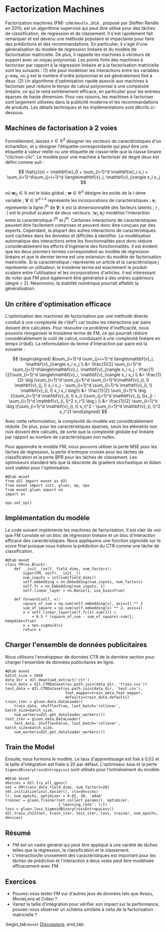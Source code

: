 # Factorization Machines

Factorization machines (FM) :cite:`Rendle.2010` , proposé par Steffen Rendle en 2010, est un algorithme supervisé qui peut être utilisé pour des tâches de classification, de régression et de classement. Il s'est rapidement fait remarquer et est devenu une méthode populaire et impactante pour faire des prédictions et des recommandations. En particulier, il s'agit d'une généralisation du modèle de régression linéaire et du modèle de factorisation matricielle. De plus, il rappelle les machines à vecteurs de support avec un noyau polynomial. Les points forts des machines à factoriser par rapport à la régression linéaire et à la factorisation matricielle sont les suivants : (1) elle peut modéliser les interactions entre les variables $\chi$-way, où $\chi$ est le nombre d'ordre polynomial et est généralement fixé à deux. (2) Un algorithme d'optimisation rapide associé aux machines à factoriser peut réduire le temps de calcul polynomial à une complexité linéaire, ce qui le rend extrêmement efficace, en particulier pour les entrées éparses de haute dimension.  Pour ces raisons, les machines à factoriser sont largement utilisées dans la publicité moderne et les recommandations de produits. Les détails techniques et les implémentations sont décrits ci-dessous.


## Machines de factorisation à 2 voies

Formellement, laissez $x \in \mathbb{R}^d$ désigner les vecteurs de caractéristiques d'un échantillon, et $y$ désigner l'étiquette correspondante qui peut être une étiquette à valeur réelle ou une étiquette de classe telle que la classe binaire "clic/non-clic". Le modèle pour une machine à factoriser de degré deux est défini comme suit :

$$
\hat{y}(x) = \mathbf{w}_0 + \sum_{i=1}^d \mathbf{w}_i x_i + \sum_{i=1}^d\sum_{j=i+1}^d \langle\mathbf{v}_i, \mathbf{v}_j\rangle x_i x_j
$$

où $\mathbf{w}_0 \in \mathbb{R}$ est le biais global ; $\mathbf{w} \in \mathbb{R}^d$ désigne les poids de la i-ième variable ; $\mathbf{V} \in \mathbb{R}^{d\times k}$ représente les incorporations de caractéristiques ; $\mathbf{v}_i$ représente la ligne $i^\mathrm{th}$ de $\mathbf{V}$; $k$ est la dimensionnalité des facteurs latents ; $\langle\cdot, \cdot \rangle$ est le produit scalaire de deux vecteurs. $\langle \mathbf{v}_i, \mathbf{v}_j \rangle$ modélise l'interaction entre la caractéristique $i^\mathrm{th}$ et $j^\mathrm{th}$. Certaines interactions de caractéristiques peuvent être facilement comprises et peuvent donc être conçues par des experts. Cependant, la plupart des autres interactions de caractéristiques sont cachées dans les données et difficiles à identifier. La modélisation automatique des interactions entre les fonctionnalités peut donc réduire considérablement les efforts d'ingénierie des fonctionnalités. Il est évident que les deux premiers termes correspondent au modèle de régression linéaire et que le dernier terme est une extension du modèle de factorisation matricielle. Si la caractéristique $i$ représente un article et la caractéristique $j$ représente un utilisateur, le troisième terme est exactement le produit scalaire entre l'utilisateur et les incorporations d'articles. Il est intéressant de noter que FM peut également être généralisé à des ordres supérieurs (degré &gt; 2). Néanmoins, la stabilité numérique pourrait affaiblir la généralisation.


## Un critère d'optimisation efficace

L'optimisation des machines de factorisation par une méthode directe conduit à une complexité de $\mathcal{O}(kd^2)$ car toutes les interactions par paire doivent être calculées. Pour résoudre ce problème d'inefficacité, nous pouvons réorganiser le troisième terme de FM, ce qui pourrait réduire considérablement le coût de calcul, conduisant à une complexité linéaire en temps ($\mathcal{O}(kd)$).  La reformulation du terme d'interaction par paire est la suivante :

$$
\begin{aligned}
&\sum_{i=1}^d \sum_{j=i+1}^d \langle\mathbf{v}_i, \mathbf{v}_j\rangle x_i x_j \\
 &= \frac{1}{2} \sum_{i=1}^d \sum_{j=1}^d\langle\mathbf{v}_i, \mathbf{v}_j\rangle x_i x_j - \frac{1}{2}\sum_{i=1}^d \langle\mathbf{v}_i, \mathbf{v}_i\rangle x_i x_i \\
 &= \frac{1}{2} \big (\sum_{i=1}^d \sum_{j=1}^d \sum_{l=1}^k\mathbf{v}_{i, l} \mathbf{v}_{j, l} x_i x_j - \sum_{i=1}^d \sum_{l=1}^k \mathbf{v}_{i, l} \mathbf{v}_{i, l} x_i x_i \big)\\
 &=  \frac{1}{2} \sum_{l=1}^k \big ((\sum_{i=1}^d \mathbf{v}_{i, l} x_i) (\sum_{j=1}^d \mathbf{v}_{j, l}x_j) - \sum_{i=1}^d \mathbf{v}_{i, l}^2 x_i^2 \big ) \\
 &= \frac{1}{2} \sum_{l=1}^k \big ((\sum_{i=1}^d \mathbf{v}_{i, l} x_i)^2 - \sum_{i=1}^d \mathbf{v}_{i, l}^2 x_i^2)
 \end{aligned}
$$

Avec cette reformulation, la complexité du modèle est considérablement réduite. De plus, pour les caractéristiques éparses, seuls les éléments non nuls doivent être calculés, de sorte que la complexité globale est linéaire par rapport au nombre de caractéristiques non nulles.

Pour apprendre le modèle FM, nous pouvons utiliser la perte MSE pour les tâches de régression, la perte d'entropie croisée pour les tâches de classification et la perte BPR pour les tâches de classement. Les optimiseurs standard tels que la descente de gradient stochastique et Adam sont viables pour l'optimisation.

```{.python .input  n=2}
#@tab mxnet
from d2l import mxnet as d2l
from mxnet import init, gluon, np, npx
from mxnet.gluon import nn
import os

npx.set_np()
```

## Implémentation du modèle
Le code suivant implémente les machines de factorisation. Il est clair de voir que FM consiste en un bloc de régression linéaire et un bloc d'interaction efficace des caractéristiques. Nous appliquons une fonction sigmoïde sur le score final puisque nous traitons la prédiction du CTR comme une tâche de classification.

```{.python .input  n=2}
#@tab mxnet
class FM(nn.Block):
    def __init__(self, field_dims, num_factors):
        super(FM, self).__init__()
        num_inputs = int(sum(field_dims))
        self.embedding = nn.Embedding(num_inputs, num_factors)
        self.fc = nn.Embedding(num_inputs, 1)
        self.linear_layer = nn.Dense(1, use_bias=True)

    def forward(self, x):
        square_of_sum = np.sum(self.embedding(x), axis=1) ** 2
        sum_of_square = np.sum(self.embedding(x) ** 2, axis=1)
        x = self.linear_layer(self.fc(x).sum(1)) \
            + 0.5 * (square_of_sum - sum_of_square).sum(1, keepdims=True)
        x = npx.sigmoid(x)
        return x
```

## Charger l'ensemble de données publicitaires
Nous utilisons l'enveloppeur de données CTR de la dernière section pour charger l'ensemble de données publicitaires en ligne.

```{.python .input  n=3}
#@tab mxnet
batch_size = 2048
data_dir = d2l.download_extract('ctr')
train_data = d2l.CTRDataset(os.path.join(data_dir, 'train.csv'))
test_data = d2l.CTRDataset(os.path.join(data_dir, 'test.csv'),
                           feat_mapper=train_data.feat_mapper,
                           defaults=train_data.defaults)
train_iter = gluon.data.DataLoader(
    train_data, shuffle=True, last_batch='rollover', batch_size=batch_size,
    num_workers=d2l.get_dataloader_workers())
test_iter = gluon.data.DataLoader(
    test_data, shuffle=False, last_batch='rollover', batch_size=batch_size,
    num_workers=d2l.get_dataloader_workers())
```

## Train the Model
Ensuite, nous formons le modèle. Le taux d'apprentissage est fixé à 0,02 et la taille d'intégration est fixée à 20 par défaut. L'optimiseur `Adam` et la perte `SigmoidBinaryCrossEntropyLoss` sont utilisés pour l'entraînement du modèle.

```{.python .input  n=5}
#@tab mxnet
devices = d2l.try_all_gpus()
net = FM(train_data.field_dims, num_factors=20)
net.initialize(init.Xavier(), ctx=devices)
lr, num_epochs, optimizer = 0.02, 30, 'adam'
trainer = gluon.Trainer(net.collect_params(), optimizer,
                        {'learning_rate': lr})
loss = gluon.loss.SigmoidBinaryCrossEntropyLoss()
d2l.train_ch13(net, train_iter, test_iter, loss, trainer, num_epochs, devices)
```

## Résumé

* FM est un cadre général qui peut être appliqué à une variété de tâches telles que la régression, la classification et le classement.
* L'interaction/le croisement des caractéristiques est important pour les tâches de prédiction et l'interaction à deux voies peut être modélisée efficacement avec FM.

## Exercices

* Pouvez-vous tester FM sur d'autres jeux de données tels que Avazu, MovieLens et Criteo ?
* Variez la taille d'intégration pour vérifier son impact sur la performance, pouvez-vous observer un schéma similaire à celui de la factorisation matricielle ?

:begin_tab:`mxnet`
[Discussions](https://discuss.d2l.ai/t/406)
:end_tab:
